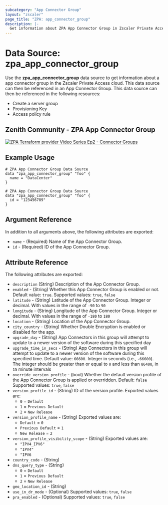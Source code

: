 ```yaml
---
subcategory: "App Connector Group"
layout: "zscaler"
page_title: "ZPA: app_connector_group"
description: |-
  Get information about ZPA App Connector Group in Zscaler Private Access cloud.
---
```


# Data Source: zpa_app_connector_group

Use the **zpa_app_connector_group** data source to get information about a app connector group in the Zscaler Private Access cloud. This data source can then be referenced in an App Connector Group. This data source can then be referenced in the following resources:

* Create a server group
* Provisioning Key
* Access policy rule

## Zenith Community - ZPA App Connector Group

[![ZPA Terraform provider Video Series Ep2 - Connector Groups](https://raw.githubusercontent.com/zscaler/terraform-provider-zpa/master/images/zpa_app_connector_group.svg)](https://community.zscaler.com/zenith/s/question/0D54u00009evlEoCAI/video-zpa-terraform-provider-video-series-ep2-connector-groups)

## Example Usage

```hcl
# ZPA App Connector Group Data Source
data "zpa_app_connector_group" "foo" {
  name = "DataCenter"
}
```

```hcl
# ZPA App Connector Group Data Source
data "zpa_app_connector_group" "foo" {
  id = "123456789"
}
```

## Argument Reference

In addition to all arguments above, the following attributes are exported:

* `name` - (Required) Name of the App Connector Group.
* `id` - (Required) ID of the App Connector Group.

## Attribute Reference

The following attributes are exported:

* `description` (String) Description of the App Connector Group.
* `enabled` - (String) Whether this App Connector Group is enabled or not. Default value: `true`. Supported values: `true`, `false`
* `latitude` - (String) Latitude of the App Connector Group. Integer or decimal. With values in the range of `-90` to `90`
* `longitude` - (String) Longitude of the App Connector Group. Integer or decimal. With values in the range of `-180` to `180`
* `location` - (String) Location of the App Connector Group.
* `city_country` - (String) Whether Double Encryption is enabled or disabled for the app.
* `upgrade_day` - (String) App Connectors in this group will attempt to update to a newer version of the software during this specified day
* `upgrade_time_in_secs` - (String) App Connectors in this group will attempt to update to a newer version of the software during this specified time. Default value: `66600`. Integer in seconds (i.e., `-66600`). The integer should be greater than or equal to `0` and less than `86400`, in `15` minute intervals
* `override_version_profile` - (bool) Whether the default version profile of the App Connector Group is applied or overridden. Default: `false` Supported values: `true`, `false`
* `version_profile_id` - (String) ID of the version profile.
  Exported values are:
  * ``0`` = ``Default``
  * ``1`` = ``Previous Default``
  * ``2`` = ``New Release``
* `version_profile_name` - (String)
  Exported values are:
  * ``Default`` = ``0``
  * ``Previous Default`` = ``1``
  * ``New Release`` = ``2``
* `version_profile_visibility_scope` - (String)
  Exported values are:
  * ``"IPV4_IPV6"``
  * ``"IPV4"``
  * ``"IPV6``
* `country_code` - (String)
* `dns_query_type` - (String)
  * ``0`` = ``Default``
  * ``1`` = ``Previous Default``
  * ``2`` = ``New Release``
* `geo_location_id` - (String)
* `use_in_dr_mode` - (Optional) Supported values: `true`, `false`
* `pra_enabled` - (Optional) Supported values: `true`, `false`
